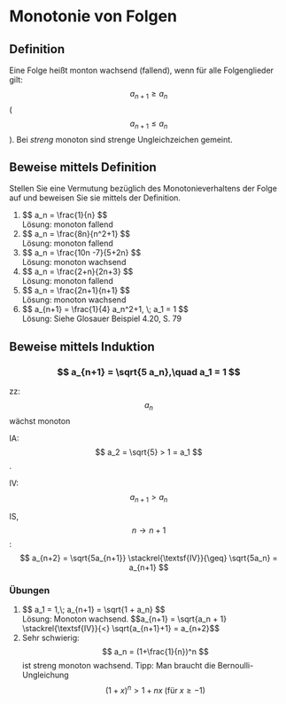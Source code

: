 # Monotonie von Folgen

## Definition

Eine Folge heißt monton wachsend (fallend), wenn für alle Folgenglieder gilt: $$ a_{n+1} \geq a_n $$ ($$ a_{n+1} \leq a_n $$). Bei *streng* monoton sind strenge Ungleichzeichen gemeint.

## Beweise mittels Definition
Stellen Sie eine Vermutung bezüglich des Monotonieverhaltens der Folge auf und beweisen Sie sie mittels der Definition.

1. <div class="aufgabe">$$ a_n = \frac{1}{n} $$ <div class="loesung">Lösung: monoton fallend </div></div>
2. <div class="aufgabe">$$ a_n = \frac{8n}{n^2+1} $$ <div class="loesung">Lösung: monoton fallend </div></div>
3. <div class="aufgabe">$$ a_n = \frac{10n -7}{5+2n} $$ <div class="loesung">Lösung: monoton wachsend </div></div>
4. <div class="aufgabe"> $$ a_n = \frac{2+n}{2n+3} $$ <div class="loesung">Lösung: monoton fallend </div></div>
5. <div class="aufgabe"> $$ a_n = \frac{2n+1}{n+1}  $$ <div class="loesung">Lösung: monoton wachsend </div></div>
6. <div class="aufgabe"> $$ a_{n+1} = \frac{1}{4} a_n^2+1, \; a_1 = 1 $$ <div class="loesung">Lösung: Siehe Glosauer Beispiel 4.20, S. 79</div></div>

## Beweise mittels Induktion

### $$ a_{n+1} = \sqrt{5 a_n},\quad a_1 = 1 $$

zz: $$ a_n $$ wächst monoton

IA: $$ a_2 = \sqrt{5} > 1 = a_1 $$.

IV: $$ a_{n+1} > a_n $$

IS, $$ n \rightarrow n+1 $$: $$ a_{n+2} = \sqrt{5a_{n+1}} \stackrel{\textsf{IV}}{\geq} \sqrt{5a_n} = a_{n+1} $$

### Übungen
1. <div class="aufgabe">$$ a_1 = 1,\; a_{n+1} = \sqrt{1 + a_n} $$ <div class="loesung">Lösung: Monoton wachsend. $$a_{n+1} = \sqrt{a_n + 1} \stackrel{\textsf{IV}}{<} \sqrt{a_{n+1}+1} = a_{n+2}$$ </div></div>
2. Sehr schwierig: $$ a_n = (1+\frac{1}{n})^n $$ ist streng monoton wachsend. Tipp: Man braucht die Bernoulli-Ungleichung $$ (1+x)^n > 1+nx\; \text{(für}\; x \geq -1\text{)} $$
